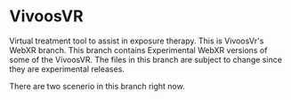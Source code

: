 # VivoosVR
Virtual treatment tool to assist in exposure therapy.
This is VivoosVr's WebXR branch.
This branch contains Experimental WebXR versions of some of the VivoosVR.
The files in this branch are subject to change since they are experimental releases.

There are two scenerio in this branch right now.
